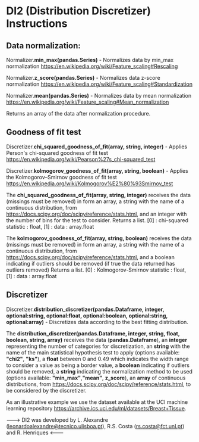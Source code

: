 # DI2 (Distribution Discretizer) Instructions

## Data normalization:

Normalizer.**min_max(pandas.Series)** - Normalizes data by min_max normalization https://en.wikipedia.org/wiki/Feature_scaling#Rescaling

Normalizer.**z_score(pandas.Series)** - Normalizes data z-score normalization https://en.wikipedia.org/wiki/Feature_scaling#Standardization

Normalizer.**mean(pandas.Series)** - Normalizes data by mean normalization https://en.wikipedia.org/wiki/Feature_scaling#Mean_normalization

Returns an array of the data after normalization procedure.

## Goodness of fit test

Discretizer.**chi_squared_goodness_of_fit(array, string, integer)** - Applies Person's chi-squared goodness of fit test https://en.wikipedia.org/wiki/Pearson%27s_chi-squared_test

Discretizer.**kolmogorov_goodness_of_fit(array, string, boolean)** - Applies the Kolmogorov–Smirnov goodness of fit test https://en.wikipedia.org/wiki/Kolmogorov%E2%80%93Smirnov_test

The **chi_squared_goodness_of_fit(array, string, integer)** receives the data (missings must be removed) in form an array, a string with the name of a continuous distribution, from https://docs.scipy.org/doc/scipy/reference/stats.html, and an integer with the number of bins for the test to consider.
Returns a list. [0] : chi-squared statistic : float, [1] : data : array.float

The **kolmogorov_goodness_of_fit(array, string, boolean)** receives the data (missings must be removed) in form an array, a string with the name of a continuous distribution, from https://docs.scipy.org/doc/scipy/reference/stats.html, and a boolean indicating if outliers should be removed (if true the data returned has outliers removed)
Returns a list. [0] : Kolmogorov-Smirnov statistic : float, [1] : data : array.float

## Discretizer

Discretizer.**distribution_discretizer(pandas.Dataframe, integer, optional:string, optional:float, optional:boolean, optional:string, optional:array)** - Discretizes data according to the best fitting distribution.

The **distribution_discretizer(pandas.Dataframe, integer, string, float, boolean, string, array)** receives the data (**pandas.Dataframe**), an **integer** representing the number of categories for discretization, an **string** with the name of the main statistical hypothesis test to apply (options available: **"chi2"**, **"ks"**), a **float** between 0 and 0.49 which indicates the width range to consider a value as being a border value, a **boolean** indicating if outliers should be removed, a **string**  indicating the normalization method to be used (options available: **"min_max"**,**"mean"**, **z_score**), an **array** of continuous distributions, from https://docs.scipy.org/doc/scipy/reference/stats.html, to be considered by the discretizer.

As an illustrative example we use the dataset available at the UCI machine learning repository https://archive.ics.uci.edu/ml/datasets/Breast+Tissue.

---> DI2 was developed by L. Alexandre (leonardoalexandre@tecnico.ulisboa.pt), R.S. Costa (rs.costa@fct.unl.pt) and R. Henriques <---
